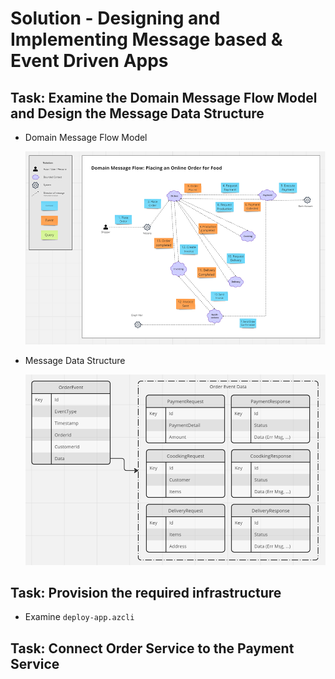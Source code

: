 # Solution - Designing and Implementing Message based & Event Driven Apps

## Task: Examine the Domain Message Flow Model and Design the Message Data Structure

- Domain Message Flow Model

    ![message-flow](../_images/message-flow.png)

- Message Data Structure

    ![message-flow-data-model](../_images/message-flow-data-model.png)

## Task: Provision the required infrastructure

- Examine `deploy-app.azcli`

## Task: Connect Order Service to the Payment Service    